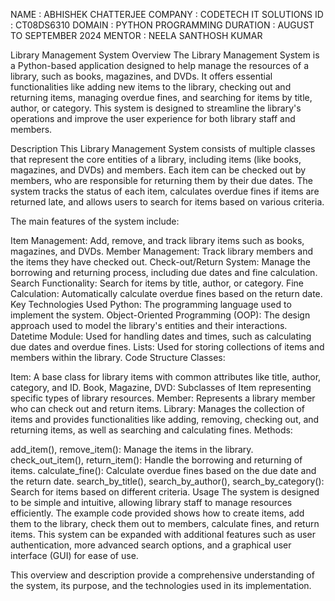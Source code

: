 NAME : ABHISHEK CHATTERJEE
COMPANY : CODETECH IT SOLUTIONS
ID : CT08DS6310
DOMAIN : PYTHON PROGRAMMING
DURATION : AUGUST TO SEPTEMBER 2024 
MENTOR : NEELA SANTHOSH KUMAR

Library Management System
Overview
The Library Management System is a Python-based application designed to help manage the resources of a library, such as books, magazines, and DVDs. It offers essential functionalities like adding new items to the library, checking out and returning items, managing overdue fines, and searching for items by title, author, or category. This system is designed to streamline the library's operations and improve the user experience for both library staff and members.

Description
This Library Management System consists of multiple classes that represent the core entities of a library, including items (like books, magazines, and DVDs) and members. Each item can be checked out by members, who are responsible for returning them by their due dates. The system tracks the status of each item, calculates overdue fines if items are returned late, and allows users to search for items based on various criteria.

The main features of the system include:

Item Management: Add, remove, and track library items such as books, magazines, and DVDs.
Member Management: Track library members and the items they have checked out.
Check-out/Return System: Manage the borrowing and returning process, including due dates and fine calculation.
Search Functionality: Search for items by title, author, or category.
Fine Calculation: Automatically calculate overdue fines based on the return date.
Key Technologies Used
Python: The programming language used to implement the system.
Object-Oriented Programming (OOP): The design approach used to model the library's entities and their interactions.
Datetime Module: Used for handling dates and times, such as calculating due dates and overdue fines.
Lists: Used for storing collections of items and members within the library.
Code Structure
Classes:

Item: A base class for library items with common attributes like title, author, category, and ID.
Book, Magazine, DVD: Subclasses of Item representing specific types of library resources.
Member: Represents a library member who can check out and return items.
Library: Manages the collection of items and provides functionalities like adding, removing, checking out, and returning items, as well as searching and calculating fines.
Methods:

add_item(), remove_item(): Manage the items in the library.
check_out_item(), return_item(): Handle the borrowing and returning of items.
calculate_fine(): Calculate overdue fines based on the due date and the return date.
search_by_title(), search_by_author(), search_by_category(): Search for items based on different criteria.
Usage
The system is designed to be simple and intuitive, allowing library staff to manage resources efficiently. The example code provided shows how to create items, add them to the library, check them out to members, calculate fines, and return items. This system can be expanded with additional features such as user authentication, more advanced search options, and a graphical user interface (GUI) for ease of use.

This overview and description provide a comprehensive understanding of the system, its purpose, and the technologies used in its implementation.








